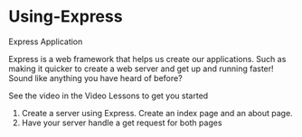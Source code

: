 # Using-Express

Express Application

Express is a web framework that helps us create our applications. Such as making it quicker to create a web server and get up and running faster! Sound like anything you have heard of before?

See the video in the Video Lessons to get you started

1) Create a server using Express. Create an index page and an about page.
2) Have your server handle a get request for both pages
